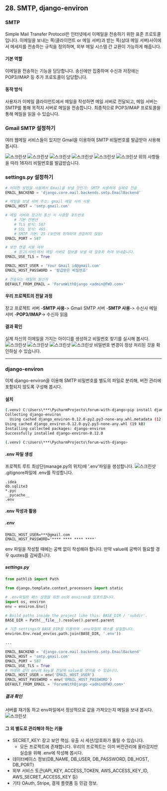 ## 28. SMTP, django-environ

### SMTP
Simple Mail Transfer Protocol은 인터넷에서 이메일을 전송하기 위한 표준 프로토콜 입니다.
이메일을 보내는 쪽(클라이언트 or 메일 서버)과 받는 쪽(상대 메일 서버)사이에서 메세지를 전송하는 규칙을 정의하며, 외부 메일 시스템 간 교환이 가능하게 해줍니다.
#### 기본 역할
이메일을 전송하는 기능을 담당합니다. 송신에만 집중하며 수신과 저장에는 POP3/IMAP 등 추가 프로토콜이 담당합니다.
#### 동작 방식
사용자가 이메일 클라이언트에서 메일을 작성하면 메일 서버로 전달되고, 메일 서버는 SMTP를 통해 목적지 서버로 메일을 전송합니다.
최종적으로 POP3/IMAP 프로토콜을 통해 메일을 읽을 수 있습니다.

### Gmail SMTP 설정하기
여러 웹메일 서비스들이 있지만 Gmail을 이용하여 SMTP 비밀번호를 발급받아 사용해 봅시다.

![스크린샷](/statics/28/28_01.png)
![스크린샷](/statics/28/28_02.png)
![스크린샷](/statics/28/28_03.png)
![스크린샷](/statics/28/28_04.png)
![스크린샷](/statics/28/28_05.png)
![스크린샷](/statics/28/28_06.png)
위의 사항들을 따라 16자리 비밀번호를 발급받습니다.

### settings\.py 설정하기
```python
# 어떠한 방법을 사용해서 Email을 보낼 것인가: SMTP 사용하여 실제로 전송
EMAIL_BACKEND = 'django.core.mail.backends.smtp.EmailBackend'

# 메일을 보낼 서버 주소: gmail 메일 서버 사용
EMAIL_HOST = 'smtp.gmail.com'

# 메일 서버와 장고의 통신 시 사용할 포트번호
    # 기본 컨벤션
    # TLS 방식: 587
    # SSL 방식: 465
    # SMTP 기본: 25 (보안에 취약하여 권장하지 않음)
EMAIL_PORT = 587

# 보안 연결 사용 여부
    # 장고(서버)에서 메일 서버로 정보를 보낼 때 암호화 하여 보내줍니다.
EMAIL_USE_TLS = True

EMAIL_HOST_USER = 'Your Gmail id@gmail.com'
EMAIL_HOST_PASSWORD = '발급받은 비밀번호'

# 전송되는 메일의 발신자
DEFAULT_FROM_EMAIL = 'ForumWithDjango <admin@FWD.com>'
```

#### 우리 프로젝트의 전달 과정
장고 프로젝트 서버 -**SMTP 사용**-> Gmail SMTP 서버 -**SMTP 사용**-> 수신사 메일 서버 -**POP3/IMAP**-> 수신자 읽음

#### 결과 확인
실제 자신의 이메일을 가지는 아이디를 생성하고 비밀번호 찾기를 실시해 봅시다.
![스크린샷](/statics/28/28_07.png)
![스크린샷](/statics/28/28_08.png)
![스크린샷](/statics/28/28_09.png)
![스크린샷](/statics/28/28_10.png)
비밀번호 변경이 정상 처리된 것을 확인하실 수 있습니다.

---

### django-environ
이제 django-environ을 이용해 SMTP 비밀번호를 별도의 파일로 분리해, 버전 관리에 포함되지 않도록 구성해 봅시다.

#### 설치
```bash
(.venv) C:\Users\***\PycharmProjects\forum-with-django>pip install django-environ 
Collecting django-environ
  Using cached django_environ-0.12.0-py2.py3-none-any.whl.metadata (12 kB)
Using cached django_environ-0.12.0-py2.py3-none-any.whl (19 kB)
Installing collected packages: django-environ
Successfully installed django-environ-0.12.0

(.venv) C:\Users\***\PycharmProjects\forum-with-django>
```

#### .env 파일 생성
프로젝트 루트 최상단(manage\.py의 위치)에 '.env'파일을 생성합니다.
![스크린샷](/statics/28/28_11.png)
.gitignore파일에 .env를 작성합니다.
```
.idea
db.sqlite3
*.pyc
__pycache__
.env
```

#### .env 작성과 활용
##### .env
```
EMAIL_HOST_USER=***@gmail.com
EMAIL_HOST_PASSWORD='**** **** **** ****'
```
env 파일을 작성할 때에는 공백 없이 작성해야 합니다.
만약 value에 공백이 필요할 경우 quotes를 감싸줍니다.

##### settings\.py
```python
from pathlib import Path

from django.template.context_processors import static

# .env파일의 패스 설정을 위한 os와 environ을 임포트합니다.
import os, environ
env = environ.Env()

# Build paths inside the project like this: BASE_DIR / 'subdir'.
BASE_DIR = Path(__file__).resolve().parent.parent

# 기존 settings의 BASE_DIR을 이용하여 .env파일의 패스를 설정합니다.
environ.Env.read_env(os.path.join(BASE_DIR, '.env'))

...

EMAIL_BACKEND = 'django.core.mail.backends.smtp.EmailBackend'
EMAIL_HOST = 'smtp.gmail.com'
EMAIL_PORT = 587
EMAIL_USE_TLS = True
# 아래와 같이 env에 key를 전달해 value를 얻어올 수 있습니다.
EMAIL_HOST_USER = env('EMAIL_HOST_USER')
EMAIL_HOST_PASSWORD = env('EMAIL_HOST_PASSWORD')
DEFAULT_FROM_EMAIL = 'ForumWithDjango <admin@FWD.com>'
```

##### 결과 확인
서버를 재가동 하고 env파일에서 정상적으로 값을 가져오는지 메일을 보내 봅시다.
![스크린샷](/statics/28/28_12.png)

#### 그 외 별도로 관리해야 하는 키들
- SECRET_KEY: 장고 보안 핵심. 유출 시 세션/암호화가 뚫릴 수 있습니다.
    - 모든 프로젝트에 존재합니다. 우리의 프로젝트는 이미 버전관리에 올라갔지만 실습을 위해 .env에 작성해 봅시다.
- 데이터베이스 정보(DB_NAME, DB_USER, DB_PASSWORD, DB_HOST, DB_PORT)
- 외부 서비스 토큰(API_KEY, ACCESS_TOKEN, AWS_ACCESS_KEY_ID, AWS_SECRET_ACCESS_KEY 등)
- 기타 OAuth, Stripe, 결제 플랫폼 등 민감 정보.